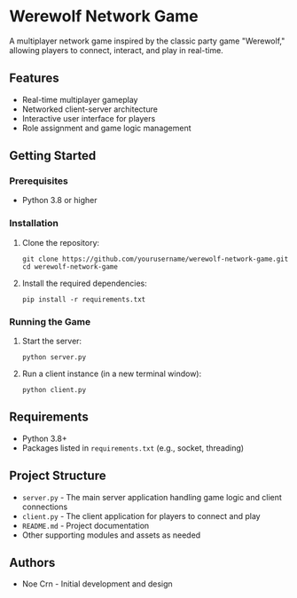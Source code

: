 # Werewolf Network Game

A multiplayer network game inspired by the classic party game "Werewolf," allowing players to connect, interact, and play in real-time.

## Features

- Real-time multiplayer gameplay
- Networked client-server architecture
- Interactive user interface for players
- Role assignment and game logic management

## Getting Started

### Prerequisites

- Python 3.8 or higher

### Installation

1. Clone the repository:
   ```
   git clone https://github.com/yourusername/werewolf-network-game.git
   cd werewolf-network-game
   ```

2. Install the required dependencies:
   ```
   pip install -r requirements.txt
   ```

### Running the Game

1. Start the server:
   ```
   python server.py
   ```

2. Run a client instance (in a new terminal window):
   ```
   python client.py
   ```

## Requirements

- Python 3.8+
- Packages listed in `requirements.txt` (e.g., socket, threading)

## Project Structure

- `server.py` - The main server application handling game logic and client connections
- `client.py` - The client application for players to connect and play
- `README.md` - Project documentation
- Other supporting modules and assets as needed

## Authors

- Noe Crn - Initial development and design
